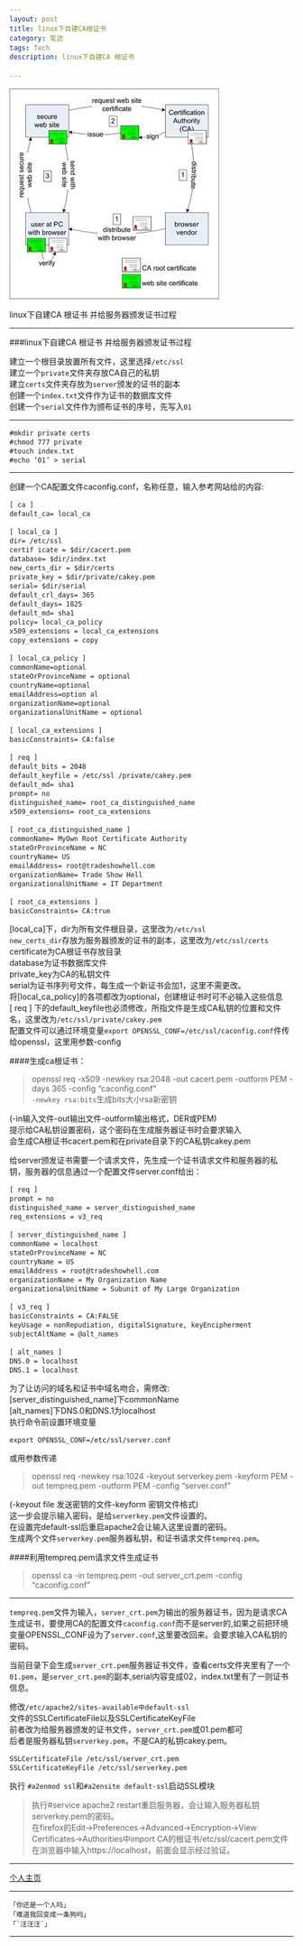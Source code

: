 ```yaml
---
layout: post
title: linux下自建CA根证书
category: 笔迹
tags: Tech
description: linux下自建CA 根证书

---
```


![](https://raw.githubusercontent.com/Ashtray/Ashtray.github.io/master/imag/%E8%AE%A4%E8%AF%81.png)  
  
linux下自建CA 根证书 并给服务器颁发证书过程

<!-- more -->

-------------

###linux下自建CA 根证书 并给服务器颁发证书过程  

建立一个根目录放置所有文件，这里选择`/etc/ssl`  
建立一个`private`文件夹存放CA自己的私钥  
建立`certs`文件夹存放为`server`颁发的证书的副本  
创建一个`index.txt`文件作为证书的数据库文件  
创建一个`serial`文件作为颁布证书的序号，先写入`01`  

--------

	#mkdir private certs  
	#chmod 777 private  
	#touch index.txt  
	#echo ‘01’ > serial  

--------

创建一个CA配置文件caconfig.conf，名称任意，输入参考网站给的内容:  

	[ ca ]
	default_ca= local_ca
	
	[ local_ca ]
	dir= /etc/ssl
	certif icate = $dir/cacert.pem
	database= $dir/index.txt
	new_certs_dir = $dir/certs
	private_key = $dir/private/cakey.pem
	serial= $dir/serial
	default_crl_days= 365
	default_days= 1825
	default_md= sha1
	policy= local_ca_policy
	x509_extensions = local_ca_extensions
	copy_extensions = copy

	[ local_ca_policy ]
	commonName=optional
	stateOrProvinceName = optional
	countryName=optional
	emailAddress=option al
	organizationName=optional
	organizationalUnitName = optional

	[ local_ca_extensions ]
	basicConstraints= CA:false

	[ req ]
	default_bits = 2048
	default_keyfile = /etc/ssl /private/cakey.pem
	default_md= sha1
	prompt= no
	distinguished_name= root_ca_distinguished_name
	x509_extensions= root_ca_extensions

	[ root_ca_distinguished_name ]
	commonName= MyOwn Root Certificate Authority
	stateOrProvinceName = NC
	countryName= US
	emailAddress= root@tradeshowhell.com
	organizationName= Trade Show Hell
	organizationalUnitName = IT Department

	[ root_ca_extensions ]
	basicConstraints= CA:true


[local_ca]下，dir为所有文件根目录，这里改为`/etc/ssl`  
`new_certs_dir`存放为服务器颁发的证书的副本，这里改为`/etc/ssl/certs`   certificate为CA根证书存放目录  
database为证书数据库文件  
private\_key为CA的私钥文件  
serial为证书序列号文件，每生成一个新证书会加1，这里不需更改。  
将[local_ca_policy]的各项都改为optional，创建根证书时可不必输入这些信息  
[ req ] 下的default_keyfile也必须修改，所指文件是生成CA私钥的位置和文件名，这里改为`/etc/ssl/private/cakey.pem`  
配置文件可以通过环境变量`export OPENSSL_CONF=/etc/ssl/caconfig.conf`件传给openssl，这里用参数-config   

####生成ca根证书：  

>openssl req -x509 -newkey rsa:2048 -out cacert.pem -outform PEM -days 365 -config “caconfig.conf”  
`-newkey rsa:bits`生成bits大小rsa新密钥  

(-in输入文件-out输出文件-outform输出格式，DER或PEM)  
提示给CA私钥设置密码，这个密码在生成服务器证书时会要求输入  
会生成CA根证书cacert.pem和在private目录下的CA私钥cakey.pem  

给server颁发证书需要一个请求文件，先生成一个证书请求文件和服务器的私钥，服务器的信息通过一个配置文件server.conf给出：  

	[ req ]
	prompt = no
	distinguished_name = server_distinguished_name
	req_extensions = v3_req
	
	[ server_distinguished_name ]
	commonName = localhost
	stateOrProvinceName = NC
	countryName = US
	emailAddress = root@tradeshowhell.com
	organizationName = My Organization Name
	organizationalUnitName = Subunit of My Large Organization

	[ v3_req ]
	basicConstraints = CA:FALSE
	keyUsage = nonRepudiation, digitalSignature, keyEncipherment
	subjectAltName = @alt_names
	
	[ alt_names ]
	DNS.0 = localhost
	DNS.1 = localhost

为了让访问的域名和证书中域名吻合，需修改:  
[server_distinguished_name]下commonName  
[alt_names]下DNS.0和DNS.1为localhost  
执行命令前设置环境变量  

	export OPENSSL_CONF=/etc/ssl/server.conf   

或用参数传递

>openssl req -newkey rsa:1024 -keyout serverkey.pem -keyform PEM -out tempreq.pem -outform PEM -config “server.conf”  

(-keyout file 发送密钥的文件-keyform 密钥文件格式)  
这一步会提示输入密码，是给`serverkey.pem`文件设置的。  
在设置完default-ssl后重启apache2会让输入这里设置的密码。  
生成两个文件`serverkey.pem`服务器私钥，和证书请求文件`tempreq.pem`。  

####利用tempreq.pem请求文件生成证书  

>openssl ca -in tempreq.pem -out server_crt.pem -config  “caconfig.conf”  

----

`tempreq.pem`文件为输入，`server_crt.pem`为输出的服务器证书，因为是请求CA生成证书，要使用CA的配置文件`caconfig.conf`而不是server的,如果之前把环境变量OPENSSL_CONF设为了`server.conf`,这里要改回来。会要求输入CA私钥的密码。  

当前目录下会生成`server_crt.pem`服务器证书文件，查看certs文件夹里有了一个`01.pem`，是`server_crt.pem`的副本,serial内容变成02，index.txt里有了一则证书信息。  

修改`/etc/apache2/sites-available中default-ssl`  
文件的SSLCertificateFile以及SSLCertificateKeyFile  
前者改为给服务器颁发的证书文件，`server_crt.pem`或01.pem都可  
后者是服务器私钥`serverkey.pem`，不是CA的私钥cakey.pem。  

	SSLCertificateFile /etc/ssl/server_crt.pem
	SSLCertificateKeyFile /etc/ssl/serverkey.pem

执行  `#a2enmod ssl`和`#a2ensite default-ssl`启动SSL模块  

>执行#service apache2 restart重启服务器，会让输入服务器私钥serverkey.pem的密码。   
>在firefox的Edit->Preferences->Advanced->Encryption->View Certificates->Authorities中import CA的根证书/etc/ssl/cacert.pem文件  
>在浏览器中输入https://localhost，前面会显示经过验证。




--------------------

[个人主页](http://Ashtray.github.io)

----------

	「你还是一个人吗」
	「难道我回变成一条狗吗」
	「`汪汪汪`」
-----------------
    
 
